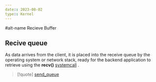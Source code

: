 ```yaml
---
date:: 2023-08-02
type:: Kernel
---
```

#alt-name Recieve Buffer 
## Recive queue
As data arrives from the client, it is placed into the receive queue by the operating system or network stack, ready for the backend application to retrieve using the **recv()** [systemcall](/systemcall.md) .


>[!quote] [send_queue](/send_queue.md)